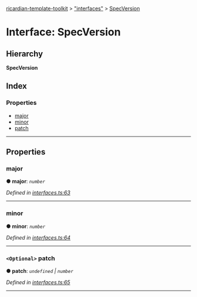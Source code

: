 [ricardian-template-toolkit](../README.md) > ["interfaces"](../modules/_interfaces_.md) > [SpecVersion](../interfaces/_interfaces_.specversion.md)

# Interface: SpecVersion

## Hierarchy

**SpecVersion**

## Index

### Properties

* [major](_interfaces_.specversion.md#major)
* [minor](_interfaces_.specversion.md#minor)
* [patch](_interfaces_.specversion.md#patch)

---

## Properties

<a id="major"></a>

###  major

**● major**: *`number`*

*Defined in [interfaces.ts:63](https://github.com/EOSIO/ricardian-template-toolkit/blob/40d686c/src/interfaces.ts#L63)*

___
<a id="minor"></a>

###  minor

**● minor**: *`number`*

*Defined in [interfaces.ts:64](https://github.com/EOSIO/ricardian-template-toolkit/blob/40d686c/src/interfaces.ts#L64)*

___
<a id="patch"></a>

### `<Optional>` patch

**● patch**: *`undefined` \| `number`*

*Defined in [interfaces.ts:65](https://github.com/EOSIO/ricardian-template-toolkit/blob/40d686c/src/interfaces.ts#L65)*

___

